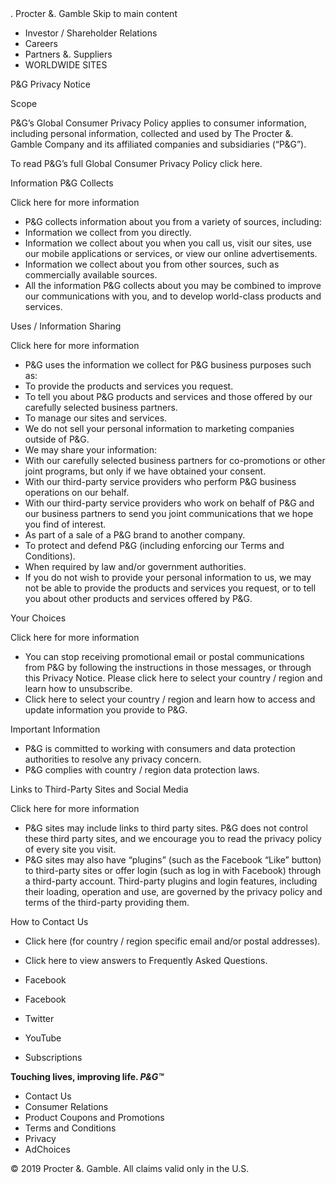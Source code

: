 <iframe src="https://www.googletagmanager.com/ns.html?id=GTM-PW4NS3V" height="0" width="0" style="display:none;visibility:hidden"></iframe>. Procter &. Gamble Skip to main content

*   Investor / Shareholder Relations
*   Careers
*   Partners &. Suppliers
*   WORLDWIDE SITES

P&G Privacy Notice

Scope

P&G’s Global Consumer Privacy Policy applies to consumer information, including personal information, collected and used by The Procter &. Gamble Company and its affiliated companies and subsidiaries (“P&G”).  
  
To read P&G’s full Global Consumer Privacy Policy click here.

Information P&G Collects

Click here for more information

*   P&G collects information about you from a variety of sources, including:
*   Information we collect from you directly.
*   Information we collect about you when you call us, visit our sites, use our mobile applications or services, or view our online advertisements.
*   Information we collect about you from other sources, such as commercially available sources.
*   All the information P&G collects about you may be combined to improve our communications with you, and to develop world-class products and services.

Uses / Information Sharing

Click here for more information

*   P&G uses the information we collect for P&G business purposes such as:
*   To provide the products and services you request.
*   To tell you about P&G products and services and those offered by our carefully selected business partners.
*   To manage our sites and services.
*   We do not sell your personal information to marketing companies outside of P&G.
*   We may share your information:
*   With our carefully selected business partners for co-promotions or other joint programs, but only if we have obtained your consent.
*   With our third-party service providers who perform P&G business operations on our behalf.
*   With our third-party service providers who work on behalf of P&G and our business partners to send you joint communications that we hope you find of interest.
*   As part of a sale of a P&G brand to another company.
*   To protect and defend P&G (including enforcing our Terms and Conditions).
*   When required by law and/or government authorities.
*   If you do not wish to provide your personal information to us, we may not be able to provide the products and services you request, or to tell you about other products and services offered by P&G.

Your Choices

Click here for more information

*   You can stop receiving promotional email or postal communications from P&G by following the instructions in those messages, or through this Privacy Notice. Please click here to select your country / region and learn how to unsubscribe.
*   Click here to select your country / region and learn how to access and update information you provide to P&G.

Important Information

*   P&G is committed to working with consumers and data protection authorities to resolve any privacy concern.
*   P&G complies with country / region data protection laws.

  
Links to Third-Party Sites and Social Media

  

Click here for more information

*   P&G sites may include links to third party sites. P&G does not control these third party sites, and we encourage you to read the privacy policy of every site you visit.
*   P&G sites may also have “plugins” (such as the Facebook “Like” button) to third-party sites or offer login (such as log in with Facebook) through a third-party account. Third-party plugins and login features, including their loading, operation and use, are governed by the privacy policy and terms of the third-party providing them.

  
How to Contact Us

*   Click here (for country / region specific email and/or postal addresses).
*   Click here to view answers to Frequently Asked Questions.

*   Facebook
*   Facebook
*   Twitter
*   YouTube
*   Subscriptions

**Touching lives, improving life. _P&G™_**

*   Contact Us
*   Consumer Relations
*   Product Coupons and Promotions
*   Terms and Conditions
*   Privacy
*   AdChoices

© 2019 Procter &. Gamble. All claims valid only in the U.S.